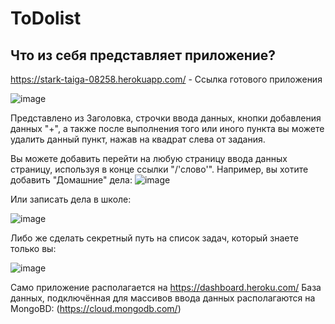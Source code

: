 # ToDolist
## Что из себя представляет приложение? 

https://stark-taiga-08258.herokuapp.com/ - Ссылка готового приложения 
 
![image](https://user-images.githubusercontent.com/76592268/110426403-18e58e80-80b7-11eb-99b9-fce520f2559f.png)

Представлено из Заголовка, строчки ввода данных, кнопки добавления данных "+", а также после выполнения того или иного пункта вы можете удалить данный пункт, нажав на квадрат слева от задания. 
 
 Вы можете добавить перейти на любую страницу ввода данных страницу, используя в конце ссылки "/'слово'". Например, вы хотите добавить "Домашние" дела:
 ![image](https://user-images.githubusercontent.com/76592268/110426919-f86a0400-80b7-11eb-9a74-7bf71cff9be8.png)
 
Или записать дела в школе:

![image](https://user-images.githubusercontent.com/76592268/110427018-264f4880-80b8-11eb-8c61-61758225289b.png)

Либо же сделать секретный путь на список задач, который знаете только вы:

![image](https://user-images.githubusercontent.com/76592268/110427126-50086f80-80b8-11eb-8fa5-f373d1ae77a7.png)


 Само приложение располагается на https://dashboard.heroku.com/
 База данных, подключённая для массивов ввода данных располагаются на MongoBD:  (https://cloud.mongodb.com/)
 
